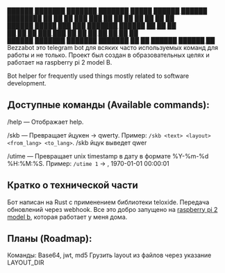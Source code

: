 [
██████  ███████ ███████ ███████  █████  ██████   ██████  ████████
██   ██ ██         ███     ███  ██   ██ ██   ██ ██    ██    ██    
██████  █████     ███     ███   ███████ ██████  ██    ██    ██    
██   ██ ██       ███     ███    ██   ██ ██   ██ ██    ██    ██    
██████  ███████ ███████ ███████ ██   ██ ██████   ██████     ██
](https://t.me/Ym90X2JlX3ph_bot)
Bezzabot это telegram bot для всяких часто используемых команд для работы и не только.
Проект был создан в образовательных целях и работает на raspberry pi 2 model B.

Bot helper for frequently used things mostly related to software development.

## Доступные команды (Available commands): 

/help — Отображает help.

/skb — Превращает йцукен -> qwerty. Пример: `/skb <text> <layout> <from_lang> <to_lang>`. /skb йцук выведет qwer

/utime — Превращает unix timestamp в дату в формате %Y-%m-%d %H:%M:%S. Пример: `/utime 1` -> , 1970-01-01 00:00:01

## Кратко о технической части

Бот написан на Rust с применением библиотеки teloxide. Передача обновлений 
через webhook. Все это добро запущено на [raspberry pi 2 model b](https://amperka.ru/product/raspberry-pi-2-model-b),
которая работает у меня дома.

## Планы (Roadmap):
Команды: Base64, jwt, md5
Грузить layout из файлов через указание LAYOUT_DIR

